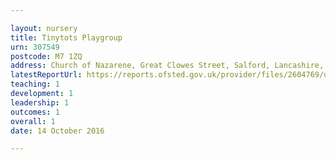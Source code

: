 ```yaml
---

layout: nursery
title: Tinytots Playgroup
urn: 307549
postcode: M7 1ZQ
address: Church of Nazarene, Great Clowes Street, Salford, Lancashire, M7 1ZQ
latestReportUrl: https://reports.ofsted.gov.uk/provider/files/2604769/urn/307549.pdf
teaching: 1
development: 1
leadership: 1
outcomes: 1
overall: 1
date: 14 October 2016

---
```

